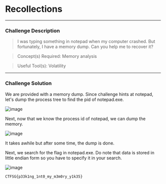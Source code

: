 # Recollections

---

### Challenge Description 

> I was typing something in notepad when my computer crashed. But fortunately, I have a memory dump. Can you help me to recover it?

> Concept(s) Required: Memory analysis

> Useful Tool(s): Volatility
 
---

### Challenge Solution

We are provided with a memory dump. Since challenge hints at notepad, let's dump the process tree to find the pid of notepad.exe.

![image](https://user-images.githubusercontent.com/76640319/115980446-63678f80-a5bf-11eb-98d6-94f40064d819.png)

Next, now that we know the process id of notepad, we can dump the memory.

![image](https://user-images.githubusercontent.com/76640319/115980497-cbb67100-a5bf-11eb-83b0-7296e940cbe5.png)

It takes awhile but after some time, the dump is done. 

Next, we search for the flag in notepad.exe. Do note that data is stored in little endian form so you have to specify it in your search.

![image](https://user-images.githubusercontent.com/76640319/115980519-f7395b80-a5bf-11eb-9cc4-61875e6a0c93.png)

```
CTFSG{p33k1ng_1nt0_my_m3m0ry_y1k35}
```
